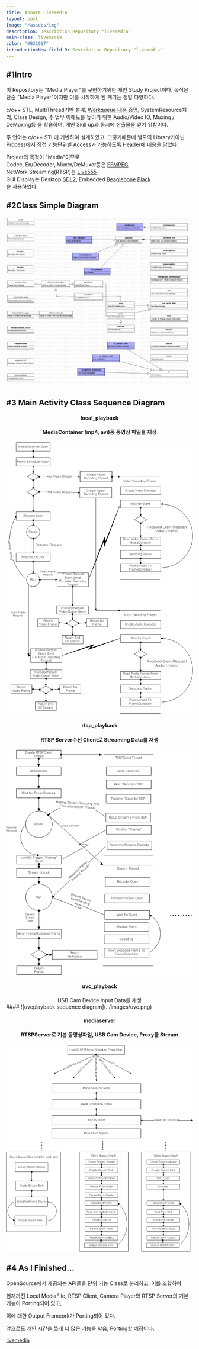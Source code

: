 ```yaml
---
title: Aboute Livemedia
layout: post
Image: "/assets/img"
description: Description Repository "livemedia"
main-class: livemedia
color: "#B31917"
introductionNew field 9: Description Repository "livemedia"
---
```


## #1Intro
이 Repository는 "Media Player"를 구현하기위한 개인 Study Project이다. 
목적은 단순 "Media Player"이지만 이를 시작하게 된 계기는 정말 다양하다. 

c/c++ STL, MultiThread기반 설계, [Workqueue 내용 증명,](http://whois-hm.github.io/about-workqueue/) 
SystemResource처리, Class Design, 주 업무 이해도를 높이기 위한
Audio/Video IO, Muxing / DeMuxing등 을 학습하며,  개인 Skill up과 동시에  산출물을 얻기 위함이다. 

주 언어는 c/c++ STL에 기반하여 설계하였고, 그렇기때문에 별도의 Library가아닌 Process에서 직접 기능단위별
Access가 가능하도록 Header에 내용을 담았다.

Project의 목적이 "Media"이므로 <br>
Codec,  En/Decoder, Muxer/DeMuxer등은  [FFMPEG](https://www.ffmpeg.org/)<br>
NetWork Streaming(RTSP)는 [Live555](http://www.live555.com/)<br>
GUI Display는 Desktop [SDL2](https://www.libsdl.org/), Embedded [Beaglebone Black](https://github.com/whois-hm/am335x)<br>
을 사용하였다.

## #2Class Simple Diagram
![livemedia diagram](../images/livemedia_class_simple_diagram.png)

## #3 Main Activity Class Sequence Diagram
#### <center>local_playback</center>
####  <center>MediaContainer (mp4, avi)등 동영상 파일을 재생</center>
![localplayback sequence diagram](../images/local_playing.png)

####  <center>rtsp_playback</center>
####  <center>RTSP Server수신 Client로 Streaming Data를 재생</center>
![rtspplayback sequence diagram](../images/rtsp_play.png)

####  <center>uvc_playback</center>
<center>USB Cam Device Input Data를 재생</center>
####  ![uvcplayback sequence diagram](../images/uvc.png)

####  <center>mediaserver</center>
####  <center>RTSPServer로 기본 동영상파일, USB Cam Device, Proxy를 Stream</center>
![rtspserver sequence diagram](../images/rtspserver.png)


## #4 As I Finished...
OpenSource에서 제공되는 API들을 단위 기능 Class로 분리하고, 이를 조합하여 

현재까진 Local MediaFile, RTSP Client, Camera Player와 RTSP Server의 기본기능이  Porting되어 있고,

이에 대한 Output Frameork가 Porting되어 있다.<br>

앞으로도 개인 시간을 쪼개 더 많은 기능을 학습, Porting할 예정이다.<br>

[livemedia](https://github.com/whois-hm/livemedia)
